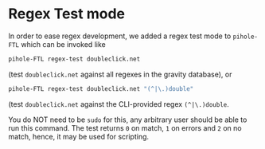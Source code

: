 # Regex Test mode

In order to ease regex development, we added a regex test mode to `pihole-FTL` which can be invoked like

```bash
pihole-FTL regex-test doubleclick.net
```

(test `doubleclick.net` against all regexes in the gravity database), or

```bash
pihole-FTL regex-test doubleclick.net "(^|\.)double"
```

(test `doubleclick.net` against the CLI-provided regex `(^|\.)double`.

You do NOT need to be `sudo` for this, any arbitrary user should be able to run this command. The test returns `0` on match, `1` on errors and `2` on no match, hence, it may be used for scripting.
